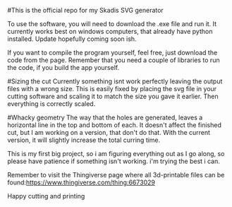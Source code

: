 #This is the official repo for my Skadis SVG generator

To use the software, you will need to download the .exe file and run it.
It currently works best on windows computers, that already have python installed. Update hopefully coming soon ish.

If you want to compile the program yourself, feel free, just download the code from the page.
Remember that you need a couple of libraries to run the code, if you build the app yourself.

#Sizing the cut
Currently something isnt work perfectly leaving the output files with a wrong size. This is easily fixed by placing the svg file
in your cutting software and scaling it to match the size you gave it earlier. Then everything is correctly scaled.

#Whacky geometry
The way that the holes are generated, leaves a horizontal line in the top and bottom of each. It doesn't affect the finished cut,
but I am working on a version, that don't do that. With the current version, it will slightly increase the total curring time.

This is my first big project, so i am figuring everything out as I go along, so please have patience if something isn't working.
i'm trying the best i can.

Remember to visit the Thingiverse page where all 3d-printable files can be found:https://www.thingiverse.com/thing:6673029

Happy cutting and printing
